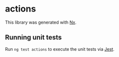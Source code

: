 # actions

This library was generated with [Nx](https://nx.dev).

## Running unit tests

Run `ng test actions` to execute the unit tests via [Jest](https://jestjs.io).
